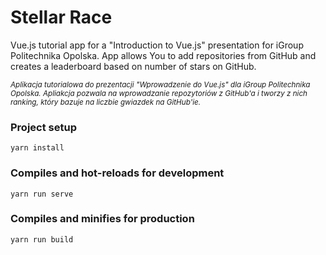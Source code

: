 # Stellar Race
Vue.js tutorial app for a "Introduction to Vue.js" presentation for iGroup Politechnika Opolska. App allows You to add repositories from GitHub and creates a leaderboard based on number of stars on GitHub.

<sub>_Aplikacja tutorialowa do prezentacji "Wprowadzenie do Vue.js" dla iGroup Politechnika Opolska. Apliakcja pozwala na wprowadzanie repozytoriów z GitHub'a i tworzy z nich ranking, który bazuje na liczbie gwiazdek na GitHub'ie._</sub>

### Project setup
```
yarn install
```

### Compiles and hot-reloads for development
```
yarn run serve
```

### Compiles and minifies for production
```
yarn run build
```

